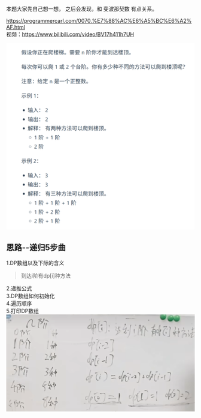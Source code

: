 本题大家先自己想一想， 之后会发现，和 斐波那契数 有点关系。

https://programmercarl.com/0070.%E7%88%AC%E6%A5%BC%E6%A2%AF.html  
视频：https://www.bilibili.com/video/BV17h411h7UH  

![img_2.png](img_2.png)

## 思路--递归5步曲

1.DP数组以及下际的含义  
> 到达i阶有dp[i]种方法

2.递推公式  
3.DP数组如何初始化  
4.遍历顺序  
5.打印DP数组   
![img_3.png](img_3.png)


